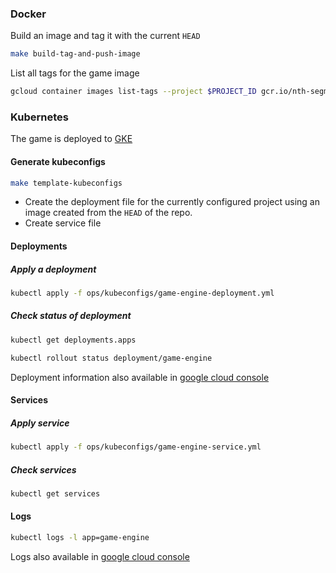 ### Docker

Build an image and tag it with the current `HEAD`

```bash
make build-tag-and-push-image
```

List all tags for the game image

```bash
gcloud container images list-tags --project $PROJECT_ID gcr.io/nth-segment-264718/game-engine
```

### Kubernetes

The game is deployed to [GKE](https://console.cloud.google.com/kubernetes/list?project=nth-segment-264718)

#### Generate kubeconfigs

```bash
make template-kubeconfigs
```

* Create the deployment file for the currently configured project using an image created from the `HEAD` of the repo.
* Create service file

#### Deployments

##### Apply a deployment

```bash
kubectl apply -f ops/kubeconfigs/game-engine-deployment.yml
```

##### Check status of deployment

```bash
kubectl get deployments.apps
```

```bash
kubectl rollout status deployment/game-engine
```

Deployment information also available in [google cloud console](https://console.cloud.google.com/kubernetes/deployment/europe-west3-a/game-engine/default/game-engine?project=nth-segment-264718&tab=overview&deployment_overview_active_revisions_tablesize=50&duration=PT1H&pod_summary_list_tablesize=20&service_list_datatablesize=20)

#### Services

#####  Apply service

```bash
kubectl apply -f ops/kubeconfigs/game-engine-service.yml
```

##### Check services

```bash
kubectl get services
```

#### Logs

```bash
kubectl logs -l app=game-engine
```

Logs also available in [google cloud console](https://console.cloud.google.com/logs/viewer?project=nth-segment-264718&minLogLevel=0&expandAll=false&timestamp=2020-02-13T17:49:20.044000000Z&customFacets=&limitCustomFacetWidth=true&dateRangeStart=2020-02-13T16:49:20.295Z&dateRangeEnd=2020-02-13T17:49:20.295Z&interval=PT1H&resource=container%2Fcluster_name%2Fgame-engine&scrollTimestamp=2020-02-13T17:44:20.494105225Z&logName=projects%2Fnth-segment-264718%2Flogs%2Fgame-engine)